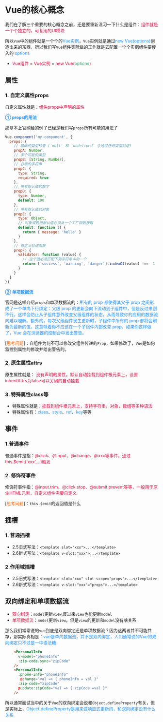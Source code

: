 # Vue的核心概念

我们在了解三个重要的核心概念之前，还是要重新温习一下什么是组件：<font color=#DD1144>组件就是一个个独立的，可复用的UI模块</font>

所以`Vue`中的组件就是一个个的<font color=#1E90FF>Vue实例</font>，`Vue`实例就是通过<font color=#1E90FF>new Vue(options)</font>创造出来的东西，所以我们写`Vue`组件实际做的工作就是去配置一个个实例组件要传入的 <font color=#1E90FF>options</font>
+ <font color=#DD1144>Vue组件</font> = <font color=#DD1144>Vue实例</font> = <font color=#DD1144>new Vue(<font color=#3eaf7c>options</font>)</font>

## 属性
### 1. 自定义属性props
自定义属性就是：<font color=#DD1144>组件props中声明的属性</font>

<font color=#1E90FF>**① props的用法**</font>

那基本上官网给的例子已经是我们写`props`所有可能的用法了
```javascript
Vue.component('my-component', {
  props: {
    // 基础的类型检查 (`null` 和 `undefined` 会通过任何类型验证)
    propA: Number,
    // 多个可能的类型
    propB: [String, Number],
    // 必填的字符串
    propC: {
      type: String,
      required: true
    },
    // 带有默认值的数字
    propD: {
      type: Number,
      default: 100
    },
    // 带有默认值的对象
    propE: {
      type: Object,
      // 对象或数组默认值必须从一个工厂函数获取
      default: function () {
        return { message: 'hello' }
      }
    },
    // 自定义验证函数
    propF: {
      validator: function (value) {
        // 这个值必须匹配下列字符串中的一个
        return ['success', 'warning', 'danger'].indexOf(value) !== -1
      }
    }
  }
})
```
<font color=#1E90FF>**② 单项数据流**</font>

官网是这样介绍`props`和单项数据流的：<font color=#1E90FF>所有的 prop 都使得其父子 prop 之间形成了一个单向下行绑定：父级 prop 的更新会向下流动到子组件中，但是反过来则不行。这样会防止从子组件意外改变父级组件的状态，从而导致你的应用的数据流向难以理解。额外的，每次父级组件发生更新时，子组件中所有的 prop 都将会刷新为最新的值。这意味着你不应该在一个子组件内部改变 prop。如果你这样做了，Vue 会在浏览器的控制台中发出警告。</font>

[<font color=#ff6100>思考问题</font>]：自组件为何不可以修改父组件传递的`Prop`，如果修改了，`Vue`是如何监控到属性的修改并给出警告的。

### 2. 原生属性attrs
原生属性就是： <font color=#DD1144>没有声明的属性，默认自动挂载到组件根元素上，设置inheritAttrs为false可以关闭的自动挂载</font>

### 3. 特殊属性class等
+ 特殊属性就是：<font color=#DD1144>挂载到组件根元素上，支持字符串，对象，数组等多种语法</font>
+ 特殊属性有：<font color=#1E90FF>class</font>、<font color=#1E90FF>style</font>、<font color=#1E90FF>ref</font>、<font color=#1E90FF>key</font>等等

## 事件
### 1.普通事件
普通事件是指：<font color=#DD1144>@click、@input、@change、@xxx等事件，通过this.$emit('xxx',...)触发</font> 

### 2. 修饰符事件
修饰符事件指：<font color=#DD1144>@input.trim、@click.stop、@submit.prevent等等，一般用于原生HTML元素，自定义组件需要自定义</font>

[<font color=#ff6100>思考问题</font>]：`this.$emit`的返回值是什么

## 插槽
### 1. 普通插槽
+ 2.5旧式写法：`<template slot="xxx">...</template>`
+ 2.6新式写法：`<template v-slot:"xxx">...</template>`

### 2.作用域插槽
+ 2.5旧式写法：`<template slot="xxx" slot-scope="props">...</template>`
+ 2.6新式写法：`<template v-slot:"xxx"="props">...</template>`

## 双向绑定和单项数据流
+ <font color=#DD1144>双向绑定</font>：`model`更新`view`,反过来`view`也能更新`model`
+ <font color=#DD1144>单项数据流</font>：`model`更新`view`，但是`view`的更新和`model`没有啥关系

那么我们常常说的`vue`到底是双向绑定还是单项数据流？因为这两者并不可能共存，那实际真相是：<font color=#1E90FF>vue是单向数据流，并不是双向绑定，人们通常说的Vue的双向绑定只不过是一中语法糖</font>
```html
    <PersonalInfo 
      v-model="phoneInfo" 
      :zip-code.sync="zipCode"
    />
    <PersonalInfo
      :phone-info="phoneInfo"
       @change="val => { phoneInfo = val }"
      :zip-code="zipCode"
      @update:zipCode="val => { zipCode =val }"
    />
```

所以通常面试当中的关于`Vue`的双向绑定会说和`Object.defineProperty`有关，但是实际上，<font color=#1E90FF>Object.defineProperty是用来做响应式更新的，和双向绑定没有什么关系</font>